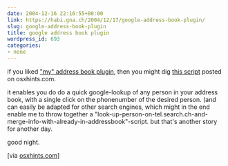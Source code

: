 ```yaml
---
date: 2004-12-16 22:16:55+00:00
link: https://habi.gna.ch/2004/12/17/google-address-book-plugin/
slug: google-address-book-plugin
title: google address book plugin
wordpress_id: 693
categories:
- none
---
```



if you liked ["my" address book plugin](https://habi.gna.ch/blog/archives/000460.html), then you might dig [this script](http://www.macosxhints.com/article.php?story=20041215134140510) posted on osxhints.com.
  
it enables you do do a quick google-lookup of any person in your address book, with a single click on the phonenumber of the desired person. (and can easily be adapted for other search engines, which might in the end enable me to throw together a "look-up-person-on-tel.search.ch-and-merge-info-with-already-in-addressbook"-script. but that's another story for another day.
  
good night.



[via [osxhints.com](http://www.macosxhints.com/article.php?story=20041215134140510)]

